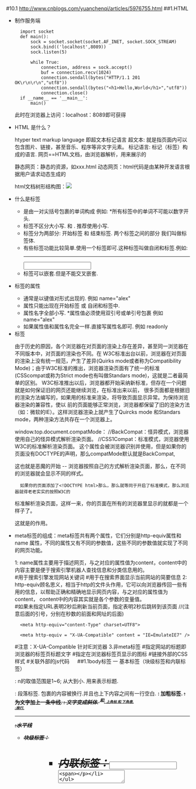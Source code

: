 #10.1
http://www.cnblogs.com/yuanchenqi/articles/5976755.html
##1.HTML
- 制作服务端

		import socket
		def main():
		    sock = socket.socket(socket.AF_INET, socket.SOCK_STREAM)
		    sock.bind(('localhost',8089))
		    sock.listen(5)
		
		    while True:
		        connection, address = sock.accept()
		        buf = connection.recv(1024)
		        connection.sendall(bytes("HTTP/1.1 201 OK\r\n\r\n","utf8"))
		        connection.sendall(bytes("<h1>Hello,World</h1>","utf8"))
		        connection.close()
		if __name__ == '__main__':
		    main()
	此时在浏览器上访问：localhost：8089即可获得
- HTML 是什么？

	htyper text markup language  即超文本标记语言
	超文本: 就是指页面内可以包含图片、链接，甚至音乐、程序等非文字元素。
	标记语言: 标记（标签）构成的语言.
	网页==HTML文档，由浏览器解析，用来展示的
	
	静态网页：静态的资源，如xxx.html
	动态网页：html代码是由某种开发语言根据用户请求动态生成的
	
	html文档树形结构图：![](https://images2015.cnblogs.com/blog/877318/201610/877318-20161025132859984-662031019.png)
- 什么是标签

	- 是由一对尖括号包裹的单词构成 例如: <html> *所有标签中的单词不可能以数字开头.
	- 标签不区分大小写.<html> 和 <HTML>. 推荐使用小写.
	- 标签分为两部分: 开始标签<a> 和 结束标签</a>. 两个标签之间的部分 我们叫做标签体.
	- 有些标签功能比较简单.使用一个标签即可.这种标签叫做自闭和标签.例如: <br/> <hr/> <input /> <img />
	- 标签可以嵌套.但是不能交叉嵌套. <a><b></a></b>
- 标签的属性

	- 通常是以键值对形式出现的. 例如 name="alex"
	- 属性只能出现在开始标签 或 自闭和标签中.
	- 属性名字全部小写. *属性值必须使用双引号或单引号包裹 例如 name="alex"
	- 如果属性值和属性名完全一样.直接写属性名即可. 例如 readonly
- <!DOCTYPE html>标签

	由于历史的原因，各个浏览器在对页面的渲染上存在差异，甚至同一浏览器在不同版本中，对页面的渲染也不同。在
	W3C标准出台以前，浏览器在对页面的渲染上没有统一规范，产生了差异(Quirks mode或者称为Compatibility 
	Mode)；由于W3C标准的推出，浏览器渲染页面有了统一的标准(CSScompat或称为Strict mode也有叫做Standars
	mode)，这就是二者最简单的区别。
	      W3C标准推出以后，浏览器都开始采纳新标准，但存在一个问题就是如何保证旧的网页还能继续浏览，在标准出来以前，
	很多页面都是根据旧的渲染方法编写的，如果用的标准来渲染，将导致页面显示异常。为保持浏览器渲染的兼容性，使以
	前的页面能够正常浏览，浏览器都保留了旧的渲染方法（如：微软的IE）。这样浏览器渲染上就产生了Quircks mode
	和Standars mode，两种渲染方法共存在一个浏览器上。
	
	window.top.document.compatMode：
	//BackCompat：怪异模式，浏览器使用自己的怪异模式解析渲染页面。 
	//CSS1Compat：标准模式，浏览器使用W3C的标准解析渲染页面。
	       这个属性会被浏览器识别并使用，但是如果你的页面没有DOCTYPE的声明，那么compatMode默认就是BackCompat,
	
	这也就是恶魔的开始 -- 浏览器按照自己的方式解析渲染页面，那么，在不同的浏览器就会显示不同的样式。
	
	    如果你的页面添加了<!DOCTYPE html>那么，那么就等同于开启了标准模式，那么浏览器就得老老实实的按照W3C的
	
	标准解析渲染页面，这样一来，你的页面在所有的浏览器里显示的就都是一个样子了。
	
	这就是<!DOCTYPE html>的作用。
- <meta>

     meta标签的组成：meta标签共有两个属性，它们分别是http-equiv属性和name 属性，不同的属性又有不同的参数值，这些不同的参数值就实现了不同的网页功能。

    1: name属性主要用于描述网页，与之对应的属性值为content，content中的内容主要是便于搜索引擎机器人查找信息和分类信息用的。     
		#用于搜索引擎发现网站关键词
		<meta name="keywords" content="meta总结,html meta,meta属性,meta跳转">	
		#用于在搜索界面显示当前网站的简要信息
		<meta name="description" content="老男孩培训机构是由一个老的男孩创建的">
    2: http-equiv顾名思义，相当于http的文件头作用，它可以向浏览器传回一些有用的信息，以帮助正确和精确地显示网页内容，与之对应的属性值为content，              content中的内容其实就是各个参数的变量值。   
		#如果未指定URL表明2秒后刷新当前页面，指定表明2秒后跳转到该页面
		<meta http-equiv="Refresh" content="2;URL=https://www.baidu.com"> //(注意后面的引号，分别在秒数的前面和网址的后面)

		<meta http-equiv="content-Type" charset=UTF8">

		<meta http-equiv = "X-UA-Compatible" content = "IE=EmulateIE7" />
	#注意：X-UA-Compatible 针对IE浏览器
	3.非meta标签
		#指定网站的标题即浏览器的标签页标题文字
	    <title>oldboy</title>
		#指定在浏览器标签页显示的图标
	    <link rel="icon" href="http://www.jd.com/favicon.ico">
		#链接外部的CSS样式
	    <link rel="stylesheet" href="css.css">
		#关联外部的js代码
	    <script src="hello.js"></script>　 
##1.1body标签
一 基本标签（块级标签和内联标签）

	<hn>: n的取值范围是1~6; 从大到小. 用来表示标题.
	<p>: 段落标签. 包裹的内容被换行.并且也上下内容之间有一行空白.
	<b> <strong>: 加粗标签.
	<strike>: 为文字加上一条中线.
	<em>: 文字变成斜体.
	<sup>和<sub>: 上角标 和 下角表.
	<br>:换行.
	<hr>:水平线
	<div><span>

	- 块级标签：<p><h1><table><ol><ul><form><div>
	
	- 内联标签：<a><input><img><sub><sup><textarea><span>
	
	block（块）元素的特点
		
		 总是在新行上开始；
		 宽度缺省是它的容器的100%，除非设定一个宽度。
		 它可以容纳内联元素和其他块元素
		
	inline元素的特点
		
		和其他元素都在一行上；
		宽度就是它的文字或图片的宽度，不可改变
		内联元素只能容纳文本或者其他内联元素
		
	特殊字符具体特殊字符可以搜索
		
	     &lt; &gt；&quot；&copy;&reg;
		<,>
二 图形标签: <img> 

	src: 要显示图片的路径.
	alt: 图片没有加载成功时的提示.
	title: 鼠标悬浮时的提示信息.
	width: 图片的宽
	height:图片的高 (宽高两个属性只用一个会自动等比缩放.)

三 超链接标签(锚标签)<a>

	href:要连接的资源路径 格式如下: href="http://www.baidu.com" 
	target: _blank : 在新的窗口打开超链接. 框架名称: 在指定框架中打开连接内容.
	name: 定义一个页面的书签.
	用于跳转 href : #id.（锚）
 
四 列表标签：

	<ul>: 无序列表
	<ol>: 有序列表
	     <li>:列表中的每一项.
	<dl>  定义列表
	     <dt> 列表标题
	     <dd> 列表项

五 表格标签: <table>

	border: 表格边框.
	cellpadding: 内边距
	cellspacing: 外边距.
	width: 像素 百分比.（最好通过css来设置长宽）
	<tr>: table row  每行
	     <th>: table head cell	标题列，效果是加粗
	     <td>: table data cell	数值列
	rowspan:  单元格竖跨多少行
	colspan:  单元格横跨多少列（即合并单元格）
	<th>: table header <tbody>(不常用): 为表格进行分区.

六 表单标签<form>
	表单用于向服务器传输数据。
	
	表单能够包含 input 元素，比如文本字段、复选框、单选框、提交按钮等等。
	
	表单还可以包含textarea、select、fieldset和 label 元素。

	1.表单属性

　　		HTML 表单用于接收不同类型的用户输入，用户提交表单时向服务器传输数据，从而实现用户与Web服务器的交互。表单标签, 要提交的所有内容都应该在该标签中.

            action: 表单提交到哪. 一般指向服务器端一个程序,程序接收到表单提交过来的数据（即表单元素值）作相应处理，比如https://www.sogou.com/web

            method: 表单的提交方式 post/get 默认取值 就是 get（信封）

                  get: 1.提交的键值对.放在地址栏中url后面. 2.安全性相对较差. 3.对提交内容的长度有限制.
                  post:1.提交的键值对 不在地址栏. 2.安全性相对较高. 3.对提交内容的长度理论上无限制.
                  get/post是常见的两种请求方式.

	2.表单元素

    <input>  标签的属性和对应值              

	type:    text 文本输入框
	
             password 密码输入框

             radio 单选框，属性name的值必须相同才能实现

             checkbox 多选框  

             submit 提交按钮            

             button 按钮(需要配合js使用.) button和submit的区别？
			 #button需要配合js代码使用用来触发某种效果，submit是用来提交数据

             file 提交文件：form表单需要加上属性enctype="multipart/form-data"   
	
	name:    表单提交项的键.注意和id属性的区别：name属性是和服务器通信时使用的名称；而id属性是浏览器端使用的名称，该属性主要是为了方便客户端编程，而在css和javascript中使用的
	value:   表单提交项的值.对于不同的输入类型，value 属性的用法也不同：
	
		type="button", "reset", "submit" - 定义按钮上的显示的文本
		type="text", "password", "hidden" - 定义输入字段的初始值
		type="checkbox", "radio", "image" - 定义与输入相关联的值　　
		checked:  radio 和 checkbox 默认被选中
		readonly: 只读. text 和 password
		disabled: 对所用input都好使.
	
	上传文件注意两点：
	
	 1 请求方式必须是post
	 2 enctype="multipart/form-data"
	 上传文件                 
	          <select> 下拉选标签属性
	
	
	          name:表单提交项的键.
	
	          size：选项个数
	
	          multiple：multiple 
	
	                 <option> 下拉选中的每一项 属性：
	
	                       value:表单提交项的值.   selected: selected下拉选默认被选中
	
	                 <optgroup>为每一项加上分组
	
	<textarea> 文本域              
	
		name:    表单提交项的键.
		cols:    文本域默认有多少列
		rows:    文本域默认有多少行
	<label>  实现点击姓名就可达到点击输入框的效果  
	
		<label for="www">姓名</label>
		<input id="www" type="text">

	<fieldset>	组合表单中的相关元素，标签将表单内容的一部分打包，生成一组相关表单的字段。
	当一组表单元素放到 <fieldset> 标签内时，浏览器会以特殊方式来显示它们，它们可能有特殊的边界、3D 效果，或者甚至可创建一个子表单来处理这些元素。

		<fieldset>
		    <legend>登录吧</legend>  该标签为 fieldset 元素定义标题。
		    <input type="text">
		</fieldset>

#10.2
https://www.cnblogs.com/yuanchenqi/articles/6000358.html
##1.HTTP协议
###1.1 HTTP概述

HTTP（hypertext transport protocol），即超文本传输协议。这个协议详细规定了浏览器和万维网服务器之间互相通信的规则。

HTTP就是一个通信规则，通信规则规定了客户端发送给服务器的内容格式，也规定了服务器发送给客户端的内容格式。其实我们要学习的就是这个两个格式！客户端发送给服务器的格式叫“请求协议”；服务器发送给客户端的格式叫“响应协议”。

特点：

	HTTP叫超文本传输协议，基于请求/响应模式的！
	HTTP是无状态协议。
URL：统一资源定位符，就是一个网址：协议名://域名:端口/路径，例如：http://www.oldboy.cn:80/index.html
###1.2 请求协议
请求协议的格式如下：

请求首行；  // 请求方式 请求路径 协议和版本，例如：GET /index.html HTTP/1.1
请求头信息；// 请求头名称:请求头内容，即为key:value格式，例如：Host:localhost
空行；     // 用来与请求体分隔开
请求体。   // GET没有请求体，只有POST有请求体。
浏览器发送给服务器的内容就这个格式的，如果不是这个格式服务器将无法解读！在HTTP协议中，请求有很多请求方法，其中最为常用的就是GET和POST。不同的请求方法之间的区别，后面会一点一点的介绍。

1. GET请求

	HTTP默认的请求方法就是GET
	     * 没有请求体
	     * 数据必须在1K之内！
	     * GET请求数据会暴露在浏览器的地址栏中
	
	GET请求常用的操作：
	       1. 在浏览器的地址栏中直接给出URL，那么就一定是GET请求
	       2. 点击页面上的超链接也一定是GET请求
	       3. 提交表单时，表单默认使用GET请求，但可以设置为POST
		#告诉服务器支持那种方式
		Accept:text/html,application/xhtml+xml,application/xml;q=0.9,image/webp,*/*;q=0.8
		#指定数据压缩方式
		Accept-Encoding:gzip, deflate, sdch
		#接受语言
		Accept-Language:zh-CN,zh;q=0.8
		#设置缓存
		Cache-Control:no-cache
		Connection:keep-alive
		Cookie:csrftoken=z5H43ZwARx7AIJ82OEizBOWbsAQA2LPk
		#发送目标位置
		Host:127.0.0.1:8090
		Pragma:no-cache
		Upgrade-Insecure-Requests:1
		#当前浏览器信息
		User-Agent:Mozilla/5.0 (Macintosh; Intel Mac OS X 10_11_1) AppleWebKit/537.36 (KHTML, like Gecko) Chrome/53.0.2785.89 Safari/537.36
		Name
		login/
		1 requests ❘ 737 B transferred ❘ Finish: 5 ms ❘ DOMContentLoaded: 14 ms ❘ Load: 14 ms

	- GET 127.0.0.1:8090/login  HTTP/1.1：GET请求，请求服务器路径为  127.0.0.1:8090/login ，协议为1.1；
	- Host:localhost：请求的主机名为localhost；
	- *User-Agent: Mozilla/5.0 (Windows NT 5.1; rv:5.0) Gecko/20100101 Firefox/5.0：与浏览器和OS相关的信息。有些网站会显示用户的系统版本和浏览器版本信息，这都是通过获取User-Agent头信息而来的；
	- Accept: text/html,application/xhtml+xml,application/xml;q=0.9,*/*;q=0.8：告诉服务器，当前客户端可以接收的文档类型，其实这里包含了*/*，就表示什么都可以接收；
	- Accept-Language: zh-cn,zh;q=0.5：当前客户端支持的语言，可以在浏览器的工具选项中找到语言相关信息；
	- Accept-Encoding: gzip, deflate：支持的压缩格式。数据在网络上传递时，可能服务器会把数据压缩后再发送；
	- Accept-Charset: GB2312,utf-8;q=0.7,*;q=0.7：客户端支持的编码；
	- Connection: keep-alive：客户端支持的链接方式，保持一段时间链接，默认为3000ms；
	- Cookie: JSESSIONID=369766FDF6220F7803433C0B2DE36D98：因为不是第一次访问这个地址，所以会在请求中把上一次服务器响应中发送过来的Cookie在请求中一并发送去过；这个Cookie的名字为JSESSIONID。

	#注意
	HTTP无状态：无状态是指协议对于事务处理没有记忆能力，服务器不知道客户端是什么状态。从另一方面讲，打开一个服务器上的网页
	和你之前打开这个服务器上的网页之间没有任何联系
	如果你要实现一个购物车，需要借助于Cookie或Session或服务器端API（如NSAPI and ISAPI）记录这些信息，请求服务器结算页面时同时将这些信息提交到服务器
	当你登录到一个网站时，你的登录状态也是由Cookie或Session来“记忆”的，因为服务器并不知道你是否登录
	优点：服务器不用为每个客户端连接分配内存来记忆大量状态，也不用在客户端失去连接时去清理内存，以更高效地去处理WEB业务
	缺点：客户端的每次请求都需要携带相应参数，服务器需要处理这些参数
	
	容易犯的误区：
	1、HTTP是一个无状态的面向连接的协议，无状态不代表HTTP不能保持TCP连接，更不能代表HTTP使用的是UDP协议（无连接）
	2、从HTTP/1.1起，默认都开启了Keep-Alive，保持连接特性，简单地说，当一个网页打开完成后，客户端和服务器之间用于传输
	HTTP数据的TCP连接不会关闭，如果客户端再次访问这个服务器上的网页，会继续使用这一条已经建立的连接
	3、Keep-Alive不会永久保持连接，它有一个保持时间，可以在不同的服务器软件（如Apache）中设定这个时间
2. POST请求

	(1). 数据不会出现在地址栏中
	(2). 数据的大小没有上限
	(3). 有请求体
	(4). 请求体中如果存在中文，会使用URL编码！

		username=%E5%BC%A0%E4%B8%89&password=123

	我们都知道Http协议中参数的传输是"key=value"这种简直对形式的，如果要传多个参数就需要用“&”符号对键值对进行分割。如"?name1=value1&name2=value2"，这样在服务端在收到这种字符串的时候，会用“&”分割出每一个参数，然后再用“=”来分割出参数值。

 

	针对“name1=value1&name2=value2”我们来说一下客户端到服务端的概念上解析过程: 
  	上述字符串在计算机中用ASCII吗表示为： 
	  6E616D6531 3D 76616C756531 26 6E616D6532 3D 76616C756532。 
	   6E616D6531：name1 
	   3D：= 
	   76616C756531：value1 
	   26：&
	   6E616D6532：name2 
	   3D：= 
	   76616C756532：value2 
	   服务端在接收到该数据后就可以遍历该字节流，首先一个字节一个字节的吃，当吃到3D这字节后，服务端就知道前面吃得字节表示一个key，再想后吃，如果遇到26，说明从刚才吃的3D到26子节之间的是上一个key的value，以此类推就可以解析出客户端传过来的参数。

	   现在有这样一个问题，如果我的参数值中就包含=或&这种特殊字符的时候该怎么办。 
	比如说“name1=value1”,其中value1的值是“va&lu=e1”字符串，那么实际在传输过程中就会变成这样“name1=va&lu=e1”。我们的本意是就只有一个键值对，但是服务端会解析成两个键值对，这样就产生了奇异。

	如何解决上述问题带来的歧义呢？解决的办法就是对参数进行URL编码 
	   URL编码只是简单的在特殊字符的各个字节前加上%，例如，我们对上述会产生奇异的字符进行URL编码后结果：“name1=va%26lu%3D”，这样服务端会把紧跟在“%”后的字节当成普通的字节，就是不会把它当成各个参数或键值对的分隔符。

	使用表单可以发POST请求，但表单默认是GET
	
		<form action="" method="post">
		  关键字：<input type="text" name="keyword"/>
		  <input type="submit" value="提交"/>
		</form>
	输入yuan后点击提交，查看请求内容如下：

		Request Headers
		Accept:text/html,application/xhtml+xml,application/xml;q=0.9,image/webp,*/*;q=0.8
		Accept-Encoding:gzip, deflate
		Accept-Language:zh-CN,zh;q=0.8
		Cache-Control:no-cache
		Connection:keep-alive
		Content-Length:13
		Content-Type:application/x-www-form-urlencoded
		Cookie:csrftoken=z5H43ZwARx7AIJ82OEizBOWbsAQA2LPk
		Host:127.0.0.1:8090
		Origin:http://127.0.0.1:8090
		Pragma:no-cache
		Referer:http://127.0.0.1:8090/login/
		Upgrade-Insecure-Requests:1
		User-Agent:Mozilla/5.0 (Macintosh; Intel Mac OS X 10_11_1) 
		           AppleWebKit/537.36 (KHTML, like Gecko) Chrome/53.0.2785.89 Safari/537.36

		Form Data
		username:yuan

	POST请求是可以有体的，而GET请求不能有请求体。

	- Referer: http://localhost:8080/hello/index.jsp：请求来自哪个页面，例如你在百度上点击链接到了这里，那么Referer:http://www.baidu.com；如果你是在浏览器的地址栏中直接输入的地址，那么就没有Referer这个请求头了；
	- Content-Type: application/x-www-form-urlencoded：表单的数据类型，说明会使用url格式编码数据；url编码的数据都是以“%”为前缀，后面跟随两位的16进制。
	- Content-Length:13：请求体的长度，这里表示13个字节。
	- keyword=hello：请求体内容！hello是在表单中输入的数据，keyword是表单字段的名字。

	Referer请求头是比较有用的一个请求头，它可以用来做统计工作，也可以用来做防盗链。
	统计工作：我公司网站在百度上做了广告，但不知道在百度上做广告对我们网站的访问量是否有影响，那么可以对每个请求中的Referer进行分析，如果Referer为百度的很多，那么说明用户都是通过百度找到我们公司网站的。
	防盗链：我公司网站上有一个下载链接，而其他网站盗链了这个地址，例如在我网站上的index.html页面中有一个链接，点击即可下载JDK7.0，但有某个人的微博中盗链了这个资源，它也有一个链接指向我们网站的JDK7.0，也就是说登录它的微博，点击链接就可以从我网站上下载JDK7.0，这导致我们网站的广告没有看，但下载的却是我网站的资源。这时可以使用Referer进行防盗链，在资源被下载之前，我们对Referer进行判断，如果请求来自本网站，那么允许下载，如果非本网站，先跳转到本网站看广告，然后再允许下载。
###1.3响应内容
响应协议的格式如下：

	响应首行；
	响应头信息；
	空行；
	响应体。
响应内容是由服务器发送给浏览器的内容，浏览器会根据响应内容来显示。遇到<img src=''>会开一个新的线程加载，所以有时图片多的话，内容会先显示出来，然后图片才一张张加载出来。

	Request URL:http://127.0.0.1:8090/login/
	Request Method:GET
	Status Code:200 OK
	Remote Address:127.0.0.1:8090
	Response Headers
	view source
	Content-Type:text/html; charset=utf-8
	Date:Wed, 26 Oct 2016 06:48:50 GMT
	Server:WSGIServer/0.2 CPython/3.5.2
	X-Frame-Options:SAMEORIGIN
	
	<!DOCTYPE html>
	<html lang="en">
	<head>
	    <meta charset="UTF-8">
	    <title>Title</title>
	</head>
	<body>
	<form action="/login/" method="post">
	  用户名：<input type="text" name="username"/>
	  <input type="submit" value="提交"/>
	</form>    
	</body>
	</html>

- HTTP/1.1 200 OK：响应协议为HTTP1.1，状态码为200，表示请求成功，OK是对状态码的解释；
- Server:WSGIServer/0.2 CPython/3.5.2：服务器的版本信息；
- Content-Type: text/html;charset=UTF-8：响应体使用的编码为UTF-8；
- Content-Length: 724：响应体为724字节；
- Set-Cookie: JSESSIONID=C97E2B4C55553EAB46079A4F263435A4; Path=/hello：响应给客户端的Cookie；
- Date: Wed, 25 Sep 2012 04:15:03 GMT：响应的时间，这可能会有8小时的时区差；
3.2　状态码
响应头对浏览器来说很重要，它说明了响应的真正含义。例如200表示响应成功了，302表示重定向，这说明浏览器需要再发一个新的请求。

- 200：请求成功，浏览器会把响应体内容（通常是html）显示在浏览器中；
- 404：请求的资源没有找到，说明客户端错误的请求了不存在的资源；
- 500：请求资源找到了，但服务器内部出现了错误；
- 302：重定向，当响应码为302时，表示服务器要求浏览器重新再发一个请求，服务器会发送一个响应头Location，它指定了新请求的URL地址；
- 304：

	当用户第一次请求index.html时，服务器会添加一个名为Last-Modified响应头，这个头说明了
	index.html的最后修改时间，浏览器会把index.html内容，以及最后响应时间缓存下来。当用户第
	二次请求index.html时，在请求中包含一个名为If-Modified-Since请求头，它的值就是第一次请
	求时服务器通过Last-Modified响应头发送给浏览器的值，即index.html最后的修改时间，
	If-Modified-Since请求头就是在告诉服务器，我这里浏览器缓存的index.html最后修改时间是这个,
	您看看现在的index.html最后修改时间是不是这个，如果还是，那么您就不用再响应这个index.html
	内容了，我会把缓存的内容直接显示出来。而服务器端会获取If-Modified-Since值，与index.html
	的当前最后修改时间比对，如果相同，服务器会发响应码304，表示index.html与浏览器上次缓存的相
	同，无需再次发送，浏览器可以显示自己的缓存页面，如果比对不同，那么说明index.html已经做了修
	改，服务器会响应200。

	![](https://images2015.cnblogs.com/blog/877318/201610/877318-20161026162455218-1166783413.png)	
         
3.3　其他响应头

告诉浏览器不要缓存的响应头：

- Expires: -1；
- Cache-Control: no-cache；
- Pragma: no-cache；
自动刷新响应头，浏览器会在3秒之后请求http://www.baidu.com：

- Refresh: 3;url=http://www.baidu.com 
3.4　HTML中指定响应头

在HTMl页面中可以使用<meta http-equiv="" content="">来指定响应头，例如在index.html页面中给出<meta http-equiv="Refresh" content="3;url=http://www.baidu.com">，表示浏览器只会显示index.html页面3秒，然后自动跳转到http://www.baidu.com.

##2.CSS协议
https://www.cnblogs.com/yuanchenqi/articles/5977825.html

CSS是Cascading Style Sheets的简称，中文称为层叠样式表，用来控制网页数据的表现，可以使网页的表现与数据内容分离。
##2.1css的四种引入方式
1. 行内式
	
	行内式是在标记的style属性中设定CSS样式。这种方式没有体现出CSS的优势，不推荐使用。
	<p style="background-color: rebeccapurple">hello yuan</p>
2. 嵌入式

	嵌入式是将CSS样式集中写在网页的<head></head>标签对的<style></style>标签对中。格式如下：

		<head>
		    <meta charset="UTF-8">
		    <title>Title</title>
		    <style>
		        p{
		            background-color: #2b99ff;
		        }
		    </style>
		</head>
3. 链接式
	
	将一个.css文件引入到HTML文件中

	<link href="mystyle.css" rel="stylesheet" type="text/css"/>
4. 导入式
	
	将一个独立的.css文件引入HTML文件中，导入式使用CSS规则引入外部CSS文件，<style>标记也是写在<head>标记中，使用的语法如下：    

		<style type="text/css">
	          @import"mystyle.css"; 此处要注意.css文件的路径
		</style>　
	注意：

		导入式会在整个网页装载完后再装载CSS文件，因此这就导致了一个问题，如果网页比较大则会儿出现先显示无样式的页面，闪烁一下之后，再出现网页的样式。这是导入式固有的一个缺陷。使用链接式时与导入式不同的是它会以网页文件主体装载前装载CSS文件，因此显示出来的网页从一开始就是带样式的效果的，它不会象导入式那样先显示无样式的网页，然后再显示有样式的网页，这是链接式的优点。
		尽量不要使用
##2.2 css的选择器（Selector）
“选择器”指明了{}中的“样式”的作用对象，也就是“样式”作用于网页中的哪些元素

1. 基础选择器

	- ＊ ：           通用元素选择器，匹配任何元素                    * { margin:0; padding:0; }
	
	- E  ：          标签选择器，匹配所有使用E标签的元素               p { color:green; }
	
	- .info和E.info: class选择器，匹配所有class属性中包含info的元素   .info { background:#ff0; }    p.info { background:blue; }
	
	- #info和E#info  id选择器，匹配所有id属性等于footer的元素         #info { background:#ff0; }   p#info { background:#ff0; }

2. 组合选择器

	- E,F         多元素选择器，同时匹配所有E元素或F元素，E和F之间用逗号分隔         div,p { color:#f00; }
	
	- E F         后代元素选择器，匹配所有属于E元素后代的F元素，E和F之间用空格分隔    li a { font-weight:bold;
	
	- E > F       子元素选择器，匹配所有E元素的子元素F                            div > p { color:#f00; }
	
	- E + F       毗邻元素选择器，匹配所有紧随E元素之后的同级元素F                  div + p { color:#f00; }  

		<!DOCTYPE html>
		<html lang="en">
		<head>
		    <meta charset="UTF-8">
		    <title>Title</title>
		    <style>
		
		        .div1>p{
		            background-color: aqua;
		            color: deeppink;
		        }
		
		        .main2>div{
		            background-color: blueviolet;
		            color: chartreuse;
		        }
		    </style>
		</head>
		<body>
		
		      <div class="div1">hello1
		          <div class="div2">hello2
		              <div>hello4</div>
		              <p>hello5</p>
		          </div>
		          <p>hello3</p>
		      </div>
		      <p>hello6</p>
		
		<hr>
		
		     <div class="main2">1
		       <div>2
		           <div>
		           </div>
		       </div>
		       <div>
		           </div>
		     </div>
		</body>
		</html>
	#注意嵌套规则：

	1. 块级元素可以包含内联元素或某些块级元素，但内联元素不能包含块级元素，它只能包含其它内联元素。
	2. 有几个特殊的块级元素只能包含内联元素，不能包含块级元素。如h1,h2,h3,h4,h5,h6,p,dt
	3. li内可以包含div
	4. 块级元素与块级元素并列、内联元素与内联元素并列。

3. 属性选择器

	- E[att]         匹配所有具有att属性的E元素，不考虑它的值。（注意：E在此处可以省略，比如“[cheacked]”。以下同。）   p[title] { color:#f00; }
	
	- E[att=val]     匹配所有att属性等于“val”的E元素                                 div[class=”error”] { color:#f00; }
	
	- E[att~=val]    匹配所有att属性具有多个空格分隔的值、其中一个值等于“val”的E元素      td[class~=”name”] { color:#f00; }
	
	- E[attr^=val]    匹配属性值以指定值开头的每个元素                     div[class^="test"]{background:#ffff00;}
	
	- E[attr$=val]    匹配属性值以指定值结尾的每个元素                     div[class$="test"]{background:#ffff00;}
	
	- E[attr*=val]    匹配属性值中包含指定值的每个元素                     div[class*="test"]{background:#ffff00;}

4. 伪类(Pseudo-classes)

	CSS伪类是用来给选择器添加一些特殊效果。

	anchor伪类：专用于控制链接的显示效果

	- a:link（没有接触过的链接）,用于定义了链接的常规状态。
	- a:hover（鼠标放在链接上的状态）,用于产生视觉效果。
	- a:visited（访问过的链接）,用于阅读文章，能清楚的判断已经访问过的链接。
	- a:active（在链接上按下鼠标时的状态）,用于表现鼠标按下时的链接状态。
	- 伪类选择器 : 伪类指的是标签的不同状态:
	      a ==> 点过状态 没有点过的状态 鼠标悬浮状态 激活状态
		  a:link {color: #FF0000} /* 未访问的链接 */
		  a:visited {color: #00FF00} /* 已访问的链接 */
		  a:hover {color: #FF00FF} /* 鼠标移动到链接上 */
		  a:active {color: #0000FF} /* 选定的链接 */ 格式: 标签:伪类名称{ css代码; }
	before after伪类 ：

	- :before    p:before       在每个<p>元素之前插入内容
	- :after     p:after        在每个<p>元素之后插入内容
	
	- p:before        在每个 <p> 元素的内容之前插入内容                    p:before{content:"hello";color:red}
	- p:after         在每个 <p> 元素的内容之前插入内容                    p:after{ content:"hello"；color:red}

#10.3

https://www.cnblogs.com/yuanchenqi/articles/5977825.html

##1.CSS的常用属性
1. 颜色属性

	<div style="color:blueviolet">ppppp</div>
	<div style="color:#ffee33">ppppp</div>
	<div style="color:rgb(255,0,0)">ppppp</div>
	<div style="color:rgba(255,0,0,0.5)">ppppp</div>
2. 字体属性

	font-size: 20px/50%/larger
	font-family:'Lucida Bright'
	font-weight: lighter/bold/border/ 
	<h1 style="font-style: oblique">老男孩</h1>
3. 背景属性

	background-color: cornflowerblue
	background-image: url('1.jpg');
	background-repeat: no-repeat;(repeat:平铺满)
	background-position: right top（20px 20px）;(横向：left center right)(纵向：top center bottom)
	
	      简写：<body style="background: 20px 20px no-repeat #ff4 url('1.jpg')">
	
	              <div style="width: 300px;height: 300px;background: 20px 20px no-repeat #ff4 url('1.jpg')"> 
	
	注意：如果将背景属性加在body上，要记得给body加上一个height，否则结果异常，这是因为body为空，无法撑起背景图片；另外，如果此时要设置一个width＝100px，你也看不出效果，除非你设置出html。   


4. 文本属性

	font-size: 10px;
	text-align: center;   横向排列
	line-height: 200px;   文本行高 通俗的讲，文字高度加上文字上下的空白区域的高度 50%:基于字体大小的百分比
	vertical-align:－4px  设置元素内容的垂直对齐方式 ,只对行内元素有效，对块级元素无效
	text-indent: 150px;   首行缩进
	letter-spacing: 10px;
	word-spacing: 20px;
	text-transform: capitalize;

5. 边框属性

	border-style: solid;
	border-color: chartreuse;
	border-width: 20px;
	简写：border: 30px rebeccapurple solid;
6. 列表属性

	ul,ol{   list-style: decimal-leading-zero;
	         list-style: none; <br>         list-style: circle;
	         list-style: upper-alpha;
	         list-style: disc; }
7. dispaly属性

	none
	block
	inline
	display:inline-block可做列表布局，其中的类似于图片间的间隙小bug可以通过如下设置解决：

	#outer{
	            border: 3px dashed;
	            word-spacing: -5px;
	        }
8. 外边距和内边   

	margin:            用于控制元素与元素之间的距离；margin的最基本用途就是控制元素周围空间的间隔，从视觉角度上达到相互隔开的目的。
	padding:           用于控制内容与边框之间的距离；   
	Border(边框)     围绕在内边距和内容外的边框。
	Content(内容)   盒子的内容，显示文本和图像。
	- 元素的宽度和高度:

	Remark重要: 当您指定一个CSS元素的宽度和高度属性时，你只是设置内容区域的宽度和高度。要知道，完全大小的元素，你还必须添加填充，边框和边距。.

	margin:10px 5px 15px 20px;-----------上 右 下 左
	margin:10px 5px 15px;----------------上 右左 下
	margin:10px 5px;---------------------上下  右左
	margin:10px;    ---------------------上右下左
	下面的例子中的元素的总宽度为300px：
	
	width:250px;
	padding:10px;
	border:5px solid gray;
	margin:10px;   
	思考1:
	
	    边框在默认情况下会定位于浏览器窗口的左上角，但是并没有紧贴着浏览器的窗口的边框，这是因为body本身也是一个盒子（外层还有html），在默认情况下，   body距离html会有若干像素的margin，具体数值因各个浏览器不尽相同，所以body中的盒子不会紧贴浏览器窗口的边框了，为了验证这一点，加上：
		body{
		    border: 1px solid;
		    background-color: cadetblue;
		}
		>>>>解决方法：
		
		body{
		    margin: 0;
		}
	思考2：
	
		margin collapse（边界塌陷或者说边界重叠）
		
		外边距的重叠只产生在普通流文档的上下外边距之间，这个看起来有点奇怪的规则，其实有其现实意义。设想，当我们上下排列一系列规则的块级元素（如段     落P）时，那么块元素之间因为外边距重叠的存在，段落之间就不会产生双倍的距离。又比如停车场
		
		1兄弟div：上面div的margin-bottom和下面div的margin-top会塌陷，也就是会取上下两者margin里最大值作为显示值
		
		2父子div    
		
		       if  父级div中没有 border，padding，inline content，子级div的margin会一直向上找，直到找到某个标签包括border，padding，inline content              中的其中一个，然后按此div 进行margin ；
		
		View Code
		解决方法：
		
		1: border:1px solid transparent
		2:  padding:1px
		3: over-flow:hidden; 
##2.属性
先来了解一下block元素和inline元素在文档流中的排列方式。

　　block元素通常被现实为独立的一块，独占一行，多个block元素会各自新起一行，默认block元素宽度自动填满其父元素宽度。block元素可以设置width、height、margin、padding属性；

　　inline元素不会独占一行，多个相邻的行内元素会排列在同一行里，直到一行排列不下，才会新换一行，其宽度随元素的内容而变化。inline元素设置width、height属性无效。inline元素的margin和padding属性。水平方向的padding-left, padding-right, margin-left, margin-right都产生边距效果；但竖直方向的padding-top, padding-bottom, margin-top, margin-bottom不会产生边距效果。

常见的块级元素有 div、form、table、p、pre、h1～h5、dl、ol、ul 等。
常见的内联元素有span、a、strong、em、label、input、select、textarea、img、br等
     

所谓的文档流，指的是元素排版布局过程中，元素会自动从左往右，从上往下的流式排列。

脱离文档流，也就是将元素从普通的布局排版中拿走，其他盒子在定位的时候，会当做脱离文档流的元素不存在而进行定位。

只有绝对定位absolute和浮动float才会脱离文档流。

     ---部分无视和完全无视的区别？需要注意的是，使用float脱离文档流时，其他盒子会无视这个元素，但其他盒子内的文本依然会为这个元素让出位置，环绕在周围(可以说是部分无视)。而对于使用absolute position脱离文档流的元素，其他盒子与其他盒子内的文本都会无视它。(可以说是完全无视)

浮动的表现
      定义：浮动的框可以向左或向右移动，直到它的外边缘碰到包含框或另一个浮动框的边框为止。由于浮动框不在文档的普通流中，所以文档的普通流中的浮动框之后的块框表现得就像浮动框不存在一样。（注意这里是块框而不是内联元素；浮动框只对它后面的元素造成影响）

注意 当初float被设计的时候就是用来完成文本环绕的效果，所以文本不会被挡住，这是float的特性，即float是一种不彻底的脱离文档流方式。无论多么复杂的布局，其基本出发点均是：“如何在一行显示多个div元素”。

现象1:

      假如某个div元素A是浮动的，如果A元素上一个元素也是浮动的，那么A元素会跟随在上一个元素的后边(如果一行放不下这两个元素，那么A元素会被挤到下一行)；如果A元素上一个元素是标准流中的元素，那么A的相对垂直位置不会改变，也就是说A的顶部总是和上一个元素的底部对齐。此外，浮动的框之后的block元素元素会认为这个框不存在，但其中的文本依然会为这个元素让出位置。 浮动的框之后的inline元素，会为这个框空出位置，然后按顺序排列。

现象2:

(1)左右结构div盒子重叠现象，一般是由于相邻两个DIV一个使用浮动一个没有使用浮动。如上面的例1：相邻的两个盒子box2向左浮动、box3未浮动。一个使用浮动一个没有导致DIV不是在同个“平面”上，但内容不会照成覆盖现象，只有DIV形成覆盖现象。

解决方法：要么都不使用浮动；要么都使用float浮动；要么对没有使用float浮动的DIV设置margin样式。

(2)上下结构div盒子重叠现象

	<!DOCTYPE html>
	<html lang="en">
	<head>
	    <meta charset="UTF-8">
	    <title>Title</title>
	<style type="text/css">
	         * {
	             margin:0;padding:0;
	         }
	        .container{
	            border:1px solid red;width:300px;
	        }
	        #box1{
	            background-color:green;float:left;width:100px;height:100px;
	        }
	        #box2{
	            background-color:deeppink; float:right;width:100px;height:100px; 
	        }
	         #box3{
	             background-color:pink;height:40px;
	         }
	</style>
	</head>
	<body>
	
	        <div class="container">
	                <div id="box1">box1 向左浮动</div>
	                <div id="box2">box2 向右浮动</div>
	        </div>
	        <div id="box3">box3</div>
	</body>
	</body>
	</html>
例子如上：.container和box3的布局是上下结构，上图发现box3跑到了上面，与.container产生了重叠，但文本内容没有发生覆盖，只有div发生覆盖现象。这个原因是因为第一个大盒子里的子元素使用了浮动，脱离了文档流，导致.container没有被撑开。box3认为.container没有高度（未被撑开），因此跑上去了。

解决方法：

1、要么给.container设置固定高度，一般情况下文字内容不确定多少就不能设置固定高度，所以一般不能设置“.container”高度(当然能确定内容多高，这种情况下“.container是可以设置一个高度即可解决覆盖问题。

2、要么清除浮动。

- 清除浮动：

	在非IE浏览器（如Firefox）下，当容器的高度为auto，且容器的内容中有浮动（float为left或right）的元素，在这种情况下，容器的高度不能自动伸长以适应内容的高度，使得内容溢出到容器外面而影响（甚至破坏）布局的现象。这个现象叫浮动溢出，为了防止这个现象的出现而进行的CSS处理，就叫CSS清除浮动。
	
	clear语法：
	clear : none | left | right | both
	
	取值：
	none : 默认值。允许两边都可以有浮动对象
	left : 不允许左边有浮动对象
	right : 不允许右边有浮动对象
	both : 不允许有浮动对象
	
	但是需要注意的是：clear属性只会对自身起作用，而不会影响其他元素。如果一个元素的右侧有一浮动对象，而这个元素设置了不允许右边有浮动对象，即clear：right，则这个元素会自动下移一格，达到本元素右边没有浮动对象的目的。
	
	
	方式1(推荐):
	
	.clearfix:after {             <----在类名为“clearfix”的元素内最后面加入内容； 
	content: ".";                 <----内容为“.”就是一个英文的句号而已。也可以不写。 
	display: block;               <----加入的这个元素转换为块级元素。 
	clear: both;                  <----清除左右两边浮动。 
	visibility: hidden;           <----可见度设为隐藏。注意它和display:none;是有区别的。visibility:hidden;仍然占据空间，只是看不到而已； 
	line-height: 0;               <----行高为0； 
	height: 0;                    <----高度为0； 
	font-size:0;                  <----字体大小为0； 
	} 
	.clearfix { *zoom:1;}         <----这是针对于IE6的，因为IE6不支持:after伪类，这个神奇的zoom:1让IE6的元素可以清除浮动来包裹内部元素。
	复制代码
	整段代码就相当于在浮动元素后面跟了个宽高为0的空div，然后设定它clear:both来达到清除浮动的效果。 
	之所以用它，是因为，你不必在html文件中写入大量无意义的空标签，又能清除浮动。 
	
	话说回来，你这段代码真是个累赘啊，这样写不利于维护。 
	只要写一个.clearfix就行了，然后在需要清浮动的元素中 添加clearfix类名就好了。 
	如：
	
		<div class="head clearfix"></div>
	方式2：
	
		overflow:hidden;
	overflow：hidden的含义是超出的部分要裁切隐藏，float的元素虽然不在普通流中，但是他是浮动在普通流之上的，可以把普通流元素+浮动元素想象成一个立方体。如果没有明确设定包含容器高度的情况下，它要计算内容的全部高度才能确定在什么位置hidden，这样浮动元素的高度就要被计算进去。这样包含容器就会被撑开，清除浮动。
##3.position(定位)
1. static

	static 默认值，无定位，不能当作绝对定位的参照物，并且设置标签对象的left、top等值是不起作用的的。

2. position: relative／absolute
	    relative 相对定位。相对定位是相对于该元素在文档流中的原始位置，即以自己原始位置为参照物。有趣的是，即使设定了元素的相对定位以及偏移值，元素还占有着原来的位置，即占据文档流空间。对象遵循正常文档流，但将依据top，right，bottom，left等属性在正常文档流中偏移位置。而其层叠通过z-index属性定义。
	
	注意：position：relative的一个主要用法：方便绝对定位元素找到参照物。
	
	    absolute 绝对定位。
	      定义：设置为绝对定位的元素框从文档流完全删除，并相对于最近的已定位祖先元素定位，如果元素没有已定位的祖先元素，那么它的位置相对于最初的包含块（即body元素）。元素原先在正常文档流中所占的空间会关闭，就好像该元素原来不存在一样。元素定位后生成一个块级框，而不论原来它在正常流中生成何种类型的框。
	
	重点：如果父级设置了position属性，例如position:relative;，那么子元素就会以父级的左上角为原始点进行定位。这样能很好的解决自适应网站的标签偏离问题，即父级为自适应的，那我子元素就设置position:absolute;父元素设置position:relative;，然后Top、Right、Bottom、Left用百分比宽度表示。
	
	      另外，对象脱离正常文档流，使用top，right，bottom，left等属性进行绝对定位。而其层叠通过z-index属性定义。
	
	总结：参照物用相对定位，子元素用绝对定位，并且保证相对定位参照物不会偏移即可。

3. position:fixed
        fixed：对象脱离正常文档流，使用top，right，bottom，left等属性以窗口为参考点进行定位，当出现滚动条时，对象不会随着滚动。而其层叠通过z-index属性 定义。 注意点： 一个元素若设置了 position:absolute | fixed; 则该元素就不能设置float。这 是一个常识性的知识点，因为这是两个不同的流，一个是浮动流，另一个是“定位流”。但是 relative 却可以。因为它原本所占的空间仍然占据文档流。

       在理论上，被设置为fixed的元素会被定位于浏览器窗口的一个指定坐标，不论窗口是否滚动，它都会固定在这个位置。

4. 仅使用margin属性布局绝对定位元素

	此情况，margin-bottom 和margin-right的值不再对文档流中的元素产生影响，因为该元素已经脱离了文档流。另外，不管它的祖先元素有没有定位，都是以文档流中原来所在的位置上偏移参照物。  
	　　图9中，使用margin属性布局相对定位元素。
	　　层级关系为：
	　　<div ——————————— position:relative;
	　　<div—————————-没有设置为定位元素，不是参照物
	　　<div———————-没有设置为定位元素，不是参照物
	　　<div box1
	　　<div box2 ——–position:absolute; margin-top:50px; margin-left:120px;
	　　<div box3
	　　效果图：![](https://images0.cnblogs.com/blog2015/449469/201507/292243208766594.jpg)